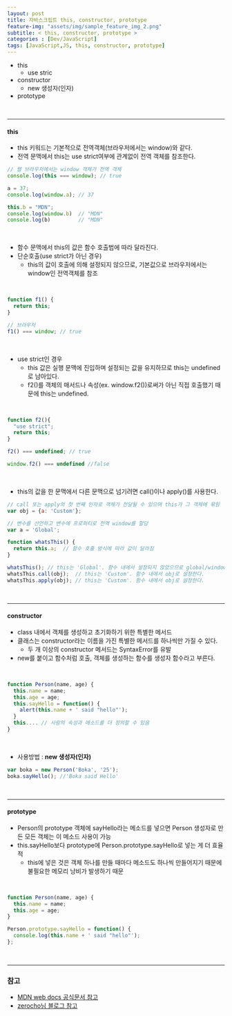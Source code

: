 ```yaml
---
layout: post
title: 자바스크립트 this, constructor, prototype
feature-img: "assets/img/sample_feature_img_2.png"
subtitle: < this, constructor, prototype >
categories : [Dev/JavaScript]
tags: [JavaScript,JS, this, constructor, prototype]
---
```


- this
    - use stric
- constructor
    - new 생성자(인자)
- prototype

<br>



---

#### this 
- this 키워드는 기본적으로 전역객체(브라우저에서는 window)와 같다.
- 전역 문맥에서 this는 use strict여부에 관계없이 전역 객체를 참조한다.

```javascript
// 웹 브라우저에서는 window 객체가 전역 객체
console.log(this === window); // true

a = 37;
console.log(window.a); // 37

this.b = "MDN";
console.log(window.b)  // "MDN"
console.log(b)         // "MDN"
```

<br>

- 함수 문맥에서 this의 값은 함수 호출법에 따라 달라진다.
- 단순호출(use strict가 아닌 경우)
    - this의 값이 호출에 의해 설정되지 않으므로, 기본값으로 브라우저에서는 window인 전역객체를 참조

<br>

```javascript
function f1() {
  return this;
}

// 브라우저
f1() === window; // true 
```

<br>

- use strict인 경우
    - this 값은 실행 문맥에 진입하며 설정되는 값을 유지하므로 this는 undefined로 남아있다.
    - f2()를 객체의 매서드나 속성(ex. window.f2())로써가 아닌 직접 호출했기 때문에 this는 undefined.

<br>
    
```javascript
function f2(){
  "use strict"; 
  return this;
}

f2() === undefined; // true

window.f2() === undefined //false
```

<br>

- this의 값을 한 문맥에서 다른 문맥으로 넘기려면 call()이나 apply()를 사용한다.

```javascript
// call 또는 apply의 첫 번째 인자로 객체가 전달될 수 있으며 this가 그 객체에 묶임
var obj = {a: 'Custom'};

// 변수를 선언하고 변수에 프로퍼티로 전역 window를 할당
var a = 'Global';

function whatsThis() {
  return this.a;  // 함수 호출 방식에 따라 값이 달라짐
}

whatsThis(); // this는 'Global'. 함수 내에서 설정되지 않았으므로 global/window 객체로 초기값을 설정한다.
whatsThis.call(obj);  // this는 'Custom'. 함수 내에서 obj로 설정한다.
whatsThis.apply(obj); // this는 'Custom'. 함수 내에서 obj로 설정한다.
```

<br>

----

#### constructor
- class 내에서 객체를 생성하고 초기화하기 위한 특별한 메서드
- 클래스는 constructor라는 이름을 가진 특별한 메서드를 하나씩만 가질 수 있다. 
    - 두 개 이상의 constructor 메서드는 SyntaxError를 유발
- new를 붙이고 함수처럼 호출, 객체를 생성하는 함수를 생성자 함수라고 부른다.

<br>

```javascript
function Person(name, age) {
  this.name = name;
  this.age = age;
  this.sayHello = function() {
    alert(this.name + ' said "hello"');
  }
  this.... // 사람의 속성과 메소드를 더 정의할 수 있음
}
```

<br>

- 사용방법 : **new 생성자(인자)**

```javascript
var boka = new Person('Boka', '25');
boka.sayHello(); //'Boka said Hello'
```


<br>

---

#### prototype
- Person의 prototype 객체에 sayHello라는 메소드를 넣으면 Person 생성자로 만든 모든 객체는 이 메소드 사용이 가능
- this.sayHello보다 prototype에 Person.prototype.sayHello로 넣는 게 더 효율적
    - this에 넣은 것은 객체 하나를 만들 때마다 메소드도 하나씩 만들어지기 때문에 불필요한 메모리 낭비가 발생하기 때문

<br>

```javascript
function Person(name, age) {
  this.name = name;
  this.age = age; 
}

Person.prototype.sayHello = function() {
  console.log(this.name + ' said "hello"');
};

```

<br>

-----------------------


### 참고
- [MDN web docs 공식문서 참고](https://developer.mozilla.org/es/docs/Web/JavaScript/Referencia/Operadores/this)
- [zerocho님 블로그 참고](https://www.zerocho.com/category/JavaScript/post/573c2acf91575c17008ad2fc)

<br>